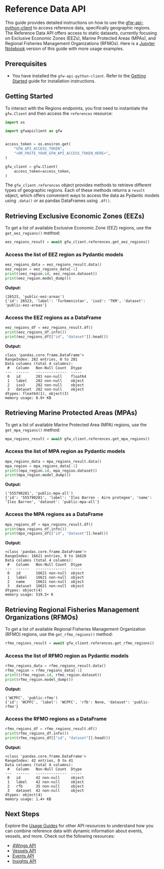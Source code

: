 # Reference Data API

This guide provides detailed instructions on how to use the [gfw-api-python-client](https://github.com/GlobalFishingWatch/gfw-api-python-client) to access reference data, specifically geographic regions. The Reference Data API offers access to static datasets, currently focusing on Exclusive Economic Zones (EEZs), Marine Protected Areas (MPAs), and Regional Fisheries Management Organizations (RFMOs). Here is a [Jupyter Notebook](https://github.com/GlobalFishingWatch/gfw-api-python-client/blob/develop/notebooks/usage-guides/references-data-api.ipynb) version of this guide with more usage examples.

## Prerequisites

- You have installed the `gfw-api-python-client`. Refer to the [Getting Started](../getting-started) guide for installation instructions.

## Getting Started

To interact with the Regions endpoints, you first need to instantiate the `gfw.Client` and then access the `references` resource:

```python
import os

import gfwapiclient as gfw


access_token = os.environ.get(
    "GFW_API_ACCESS_TOKEN",
    "<OR_PASTE_YOUR_GFW_API_ACCESS_TOKEN_HERE>",
)

gfw_client = gfw.Client(
    access_token=access_token,
)
```

The `gfw_client.references` object provides methods to retrieve different types of geographic regions. Each of these methods returns a `result` object, which offers convenient ways to access the data as Pydantic models using `.data()` or as pandas DataFrames using `.df()`.

## Retrieving Exclusive Economic Zones (EEZs)

To get a list of available Exclusive Economic Zone (EEZ) regions, use the `get_eez_regions()` method:

```python
eez_regions_result = await gfw_client.references.get_eez_regions()
```

### Access the list of EEZ region as Pydantic models

```python
eez_regions_data = eez_regions_result.data()
eez_region = eez_regions_data[-1]
print((eez_region.id, eez_region.dataset))
print(eez_region.model_dump())
```

**Output:**

```
(26523, 'public-eez-areas')
{'id': 26523, 'label': 'Turkmenistan', 'iso3': 'TKM', 'dataset': 'public-eez-areas'}
```

### Access the EEZ regions as a DataFrame

```python
eez_regions_df = eez_regions_result.df()
print(eez_regions_df.info())
print(eez_regions_df[["id", "dataset"]].head())
```

**Output:**

```
class 'pandas.core.frame.DataFrame'>
RangeIndex: 282 entries, 0 to 281
Data columns (total 4 columns):
 #   Column   Non-Null Count  Dtype
---  ------   --------------  -----
 0   id       281 non-null    float64
 1   label    282 non-null    object
 2   iso3     282 non-null    object
 3   dataset  282 non-null    object
dtypes: float64(1), object(3)
memory usage: 8.9+ KB
```

## Retrieving Marine Protected Areas (MPAs)

To get a list of available Marine Protected Area (MPA) regions, use the `get_mpa_regions()` method:

```python
mpa_regions_result = await gfw_client.references.get_mpa_regions()
```

### Access the list of MPA region as Pydantic models

```python
mpa_regions_data = mpa_regions_result.data()
mpa_region = mpa_regions_data[-1]
print((mpa_region.id, mpa_region.dataset))
print(mpa_region.model_dump())
```

**Output:**

```
('555790281', 'public-mpa-all')
{'id': '555790281', 'label': 'Iles Barren - Aire protegee', 'name': 'Iles Barren', 'dataset': 'public-mpa-all'}
```

### Access the MPA regions as a DataFrame

```python
mpa_regions_df = mpa_regions_result.df()
print(mpa_regions_df.info())
print(mpa_regions_df[["id", "dataset"]].head())
```

**Output:**

```
<class 'pandas.core.frame.DataFrame'>
RangeIndex: 16621 entries, 0 to 16620
Data columns (total 4 columns):
 #   Column   Non-Null Count  Dtype
---  ------   --------------  -----
 0   id       16621 non-null  object
 1   label    16621 non-null  object
 2   name     16621 non-null  object
 3   dataset  16621 non-null  object
dtypes: object(4)
memory usage: 519.5+ K
```

## Retrieving Regional Fisheries Management Organizations (RFMOs)

To get a list of available Regional Fisheries Management Organization (RFMO) regions, use the `get_rfmo_regions()` method:

```python
rfmo_regions_result = await gfw_client.references.get_rfmo_regions()
```

### Access the list of RFMO region as Pydantic models

```python
rfmo_regions_data = rfmo_regions_result.data()
rfmo_region = rfmo_regions_data[-1]
print((rfmo_region.id, rfmo_region.dataset))
print(rfmo_region.model_dump())
```

**Output:**

```
('WCPFC', 'public-rfmo')
{'id': 'WCPFC', 'label': 'WCPFC', 'rfb': None, 'dataset': 'public-rfmo'}
```

### Access the RFMO regions as a DataFrame

```python
rfmo_regions_df = rfmo_regions_result.df()
print(rfmo_regions_df.info())
print(rfmo_regions_df[["id", "dataset"]].head())
```

**Output:**

```
<class 'pandas.core.frame.DataFrame'>
RangeIndex: 42 entries, 0 to 41
Data columns (total 4 columns):
 #   Column   Non-Null Count  Dtype
---  ------   --------------  -----
 0   id       42 non-null     object
 1   label    42 non-null     object
 2   rfb      35 non-null     object
 3   dataset  42 non-null     object
dtypes: object(4)
memory usage: 1.4+ KB
```

## Next Steps

Explore the [Usage Guides](index) for other API resources to understand how you can combine reference data with dynamic information about events, vessels, and more. Check out the following resources:

  - [4Wings API](4wings-api)
  - [Vessels API](vessels-api)
  - [Events API](events-api)
  - [Insights API](insights-api)

